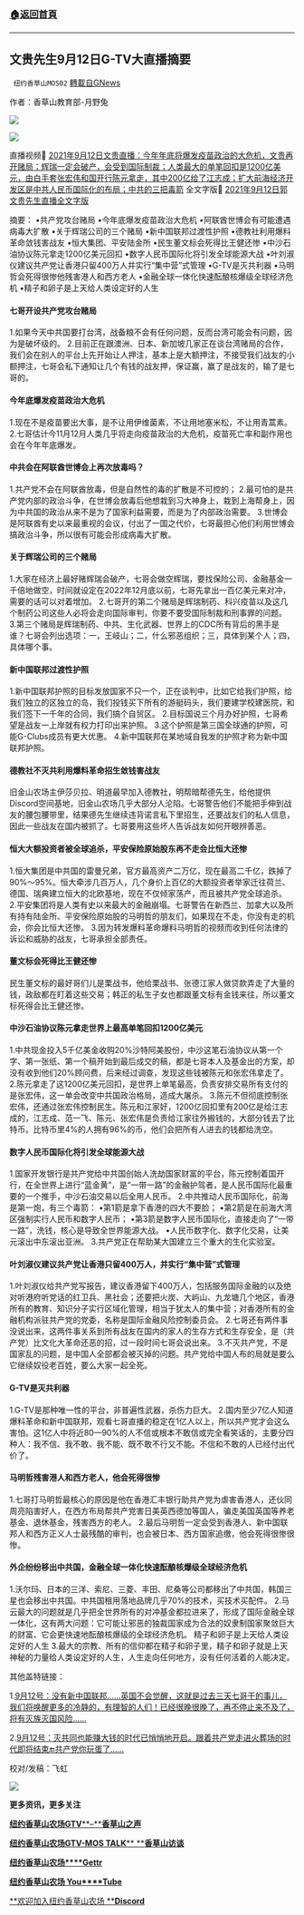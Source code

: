 ###  [:house:返回首頁](https://github.com/ourhimalayas/txt)
---


## 文贵先生9月12日G-TV大直播摘要
` 纽约香草山MOS02` [轉載自GNews](https://gnews.org/zh-hans/1574584/)

作者：香草山教育部-月野兔

![](https://assets.gnews.org/wp-content/uploads/2021/09/s2.jpg)



![](https://assets.gnews.org/wp-content/uploads/2021/10/图片34-1.png)

直播视频🔗 [2021年9月12日文贵直播：今年年底将爆发疫苗政治的大危机，文贵再开赌局；辉瑞一定会破产，会受到国际制裁；人类最大的单笔回扣是1200亿美元，由白手套张宏伟和国开行陈元拿走，其中200亿给了江志成；扩大前海经济开发区是中共人民币国际化的布局；中共的三把毒箭](https://gtv.org/video/id=613e0aaa751e4f2b0e50a1fc)
全文字版🔗 [2021年9月12日郭文贵先生直播全文字版](https://gnews.org/zh-hans/1530781/)

摘要：
•共产党攻台赌局
•今年底爆发疫苗政治大危机
•阿联酋世博会有可能遭遇病毒大扩散
•关于辉瑞公司的三个赌局
•新中国联邦过渡性护照
•德教社利用爆料革命敛钱害战友
•恒大集团、平安陆金所
•民生董文标会死得比王健还惨
•中沙石油协议陈元拿走1200亿美元回扣
•数字人民币国际化将引发全球能源大战
•叶刘淑仪建议共产党让香港只留400万人并实行“集中营”式管理
•G-TV是灭共利器
•马明哲会死得很惨他残害港人和西方老人
•金融全球一体化快速酝酿核爆级全球经济危机
•精子和卵子是上天给人类设定好的人生

#### 七哥开设共产党攻台赌局


1.如果今天中共国要打台湾，战备粮不会有任何问题，反而台湾可能会有问题，因为是破坏级的。
2.目前正在跟澳洲、日本、新加坡几家正在谈台湾赌局的合作，我们会在别人的平台上先开始让人押注，基本上是大额押注，不接受我们战友的小额押注，七哥会私下通知让几个有钱的战友押，保证赢，赢了是战友的，输了是七哥的。

#### 今年底爆发疫苗政治大危机


1.现在不是疫苗要出大事，是不让用伊维菌素，不让用地塞米松，不让用青蒿素。
2.七哥估计今11月12月人类几乎将走向疫苗政治的大危机，疫苗死亡率和副作用也会在今年年底爆发。

#### 中共会在阿联酋世博会上再次放毒吗？


1.共产党不会在阿联酋放毒，但是自然性的毒的扩散是不可控的；
2.最可怕的是共产党内部的政治斗争，在世博会放毒后他想栽到习大神身上，栽到上海帮身上，因为中共国的政治从来不是为了国家利益需要，而是为了内部政治需要。
3.世博会是阿联酋有史以来最重视的会议，付出了一国之代价，七哥最担心他们利用世博会搞政治斗争，所以很有可能会形成病毒大扩散。

#### 关于辉瑞公司的三个赌局


1.大家在经济上最好赌辉瑞会破产，七哥会做空辉瑞，要找保险公司、金融基金一千倍地做空，时间就设定在2022年12月底以前，七哥先拿出一百亿美元来对冲，需要的话可以对着增加。
2.七哥开的第二个赌局是辉瑞制药、科兴疫苗以及这几个制药公司这些人必将会走向国际审判，你要不要受国际制裁和刑事罪的问题。
3.第三个赌局是辉瑞制药、中共、生化武器、世界上的CDC所有背后的黑手是谁？七哥会列出选项：一，王岐山；二，什么邪恶组织；三，具体到某个人；四，具体哪个事。

#### 新中国联邦过渡性护照


1.新中国联邦护照的目标发放国家不只一个，正在谈判中，比如它给我们护照，给我们独立的区独立的岛，我们投钱买下所有的游艇码头，我们要建学校建医院，和我们签下一千年的合同，我们搞个自贸区。
2.目标国说三个月办好护照，七哥希望是战友一上岸就有权力打印出来护照。
3.这个护照是第三国全球通的护照，可能G-Clubs成员有更大优惠。
4.新中国联邦在某地域自我发的护照才称为新中国联邦护照。

#### 德教社不灭共利用爆料革命招生敛钱害战友

旧金山农场主伊莎贝拉、明道最早加入德教社，明帮暗帮德先生，给他提供Discord空间基地，旧金山农场几乎大部分人沦陷。七哥警告他们不能把手伸到战友的腰包腰带里，结果德先生继续违背诺言私下里招生，还要战友们的私人信息，因此一些战友在国内被抓了。七哥要用这些坏人告诉战友如何开眼辨善恶。

#### 恒大大额投资者被全球追杀，平安保险原始股东再不走会比恒大还惨

1.恒大集团是中共国的雷曼兄弟，官方最高资产二万亿，现在最高二千亿，跌掉了90%～95%。恒大牵涉几百万人，几个身价上百亿的大额投资者举家迁往荷兰、德国、瑞典建立恒大的北欧基地，现在不仅倾家荡产，而且被共产党全球追杀。
2.平安集团将是人类有史以来最大的金融崩塌。七哥警告在新西兰、加拿大以及所有持有陆金所、平安保险原始股的马明哲的朋友们，如果现在不走，你没有走的机会，你会比恒大还惨。
3.因为转发爆料革命爆料马明哲的视频而收到任何法律的诉讼和威胁的战友，七哥承担全部责任。

#### 董文标会死得比王健还惨

民生董文标的最好哥们儿是栗战书，他给栗战书、张德江家人做贷款弄走了大量的钱，政敌都在盯着这些交易；韩正的私生子女也都跟董文标有金钱来往，所以董文标死得会比王健还惨。

#### 中沙石油协议陈元拿走世界上最高单笔回扣1200亿美元

1.中共现金投入5千亿美金收购20%沙特阿美股份，中沙这笔石油协议从第一个字、第一张纸、第一个稿开始到最后成交的稿，都是七哥本人及基金出的方案，却没有收到他们20%顾问费，后来经过调查，发现这些钱被陈元和张宏伟拿走了。
2.陈元拿走了这1200亿美元回扣，是世界上单笔最高，负责安排交易所有支付的是张宏伟，这一单会改变中共国政治格局，造成大屠杀。
3.陈元不但彻底控制张宏伟，还通过张宏伟控制民生。陈元和江家好，1200亿回扣里有200亿是给江志成的，江志成、范一飞、陈元、张宏伟是负责给江家往外搬钱的，大部分钱去了比特币。比特币里4%的人拥有96%的币，他们会把所有人进去的钱都给洗空。

#### 数字人民币国际化将引发全球能源大战

1.国家开发银行是共产党给中共国创始人洗劫国家财富的平台，陈元控制着国开行，在全世界上进行“蓝金黄”，是“一带一路”的金融护驾者，是人民币国际化最重要的一个推手，中沙石油交易以后全用人民币。
2.中共推动人民币国际化，前海是第一炮，有三个毒箭：
•第1箭是拿下香港的四大不要脸；
•第2箭是在前海大湾区强制实行人民币和数字人民币；
•第3箭是数字人民币国际化，直接走向了“一带一路”，洗钱，核心是导致全世界能源大战。
•人民币数字化、数字化交易，让美元滚出中东滚出亚洲。
3.共产党正在帮助某大国建立三个重大的生化实验室。

#### 叶刘淑仪建议共产党让香港只留400万人，并实行“集中营”式管理

1.叶刘淑仪给共产党写报告，建议香港留下400万人，包括服务国际金融的以及绝对听港府听党话的红卫兵、黑社会；还要把火炭、大屿山、九龙塘几个地区，香港所有的教育、知识分子实行区域化管理，相当于犹太人的集中营；对香港所有的金融机构派驻共产党的党委，名称是国际金融风险控制委员会。
2.七哥还有两件事没说出来，这两件事关系到所有战友在国内的家人的生存方式和生存安全，是（共产党）比文化大革命还恶的招，过一段时间七哥会说出来。
3.不灭共产党，不是国家乱的问题，是中国人全部都会被灭掉的问题。共产党给中国人布的局就是要么它继续奴役老百姓，要么大家一起全死。

#### G-TV是灭共利器

1.G-TV是那种唯一性的平台，非普遍性武器，杀伤力巨大。
2.国内至少7亿人知道爆料革命和新中国联邦，观看七哥直播的稳定在1亿人以上，所以共产党才会这么害怕。这1亿人中将近80—90%的人不信或根本不敢信或完全看笑话的，主要分四种人：我不信、我不敢、我不能、既不敢不行又不能。不信和不敢的人已经付出代价了。

#### 马明哲残害港人和西方老人，他会死得很惨

1.七哥打马明哲最核心的原因是他在香港汇丰银行助共产党为虐害香港人，还伙同周亮陷害好人，在西方布局帮共产党害日美英西德加等国人，骗走美国英国等养老基金、退休基金，残害西方的老人。
2.最后马明哲一定会受到香港人、新中国联邦人和西方正义人士最残酷的审判，也会被日本、西方国家追缴，他会死得很惨很惨。

#### 外企纷纷移出中共国，金融全球一体化快速酝酿核爆级全球经济危机

1.沃尔玛、日本的三洋、索尼、三菱、丰田、尼桑等公司都移出了中共国，韩国三星也会移出中共国。中共国租用落地品牌几乎70%的技术，买技术买配件。
2.马云最大的问题就是几乎把全世界所有的对冲基金都拉进来了，形成了国际金融全球一体化，这有两大问题：它可能让邪恶的独裁国家成为合法的奴隶制国家聚敛巨大的财富、它会更快速地酝酿核爆级的全球经济危机。
精子和卵子是上天给人类设定好的人生
3.最大的宗教、所有的信仰都在精子和卵子里，精子和卵子就是上天神秘的力量给人类设定好的人生，人生走向任何地方，没有任何活着的人能决定。

其他盖特链接：

1.[9月12号：没有新中国联邦……英国不会觉醒，这就是过去三天七哥干的事儿，我们将唤醒更多的冷静的，有理智的人们！已经很晚很晚了，再不停止来不及了，将有灭族灭国风险……](https://gettr.com/post/pavdadf048)

2.[9月12号：灭共同也能赚大钱的时代已悄悄地开启。跟着共产党走进火葬场的时代即将结束🔚共产党你玩蛋了……](http://9月12号：灭共同也能赚大钱的时代已悄悄地开启。跟着共产党走进火葬场的时代即将结束🔚共产党你玩蛋了……)

校对/发稿：飞虹

![](https://assets.gnews.org/wp-content/uploads/2021/10/calendar_oct-1.jpg)

**更多资讯，更多关注**

[**纽约香草山农场GTV****–****香草山之声**](https://gtv.org/user/5ffbdcd7f579a75e0bd123e6)

[**纽约香草山农场GTV-MOS TALK**** ****香草山访谈**](https://gtv.org/user/5e9dcdd50dbf207957d89bcd)

[**纽约香草山农场****Gettr**](https://www.gettr.com/user/himalaya_mos)

[**纽约香草山农场 You****Tube**](https://www.youtube.com/channel/UCSLHrqs6Pil7V-_jOuZVVgg)

[**欢迎加入纽约香草山农场 ****Discord**](https://discord.gg/ChqXAHd)
